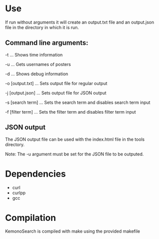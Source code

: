 # Use
If run without arguments it will create an output.txt file and an output.json
file in the directory in which it is run.

## Command line arguments:

-t ... Shows time information

-u ... Gets usernames of posters

-d ... Shows debug information

-o [output.txt] ... Sets output file for regular output

-j [output.json] ... Sets output file for JSON output

-s [search term] ... Sets the search term and disables search term input

-f [filter term] ... Sets the filter term and disables filter term input

## JSON output

The JSON output file can be used with the index.html file in the tools
directory.

Note: The -u argument must be set for the JSON file to be outputed.

# Dependencies

- curl
- curlpp
- gcc

# Compilation

KemonoSearch is compiled with make using the provided makefile
